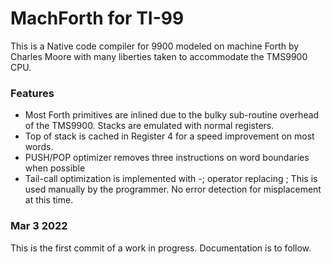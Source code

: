# MachForth for TI-99

This is a Native code compiler for 9900 modeled on machine Forth by Charles Moore
with many liberties taken to accommodate the TMS9900 CPU.  

### Features
- Most Forth primitives are inlined due to the bulky sub-routine overhead of
the TMS9900. Stacks are emulated with normal registers.
- Top of stack is cached in Register 4 for a speed improvement on most words.
- PUSH/POP optimizer removes three instructions on word boundaries when possible
- Tail-call optimization is implemented with  -;  operator replacing ;
This is used manually by the programmer.
No error detection for misplacement at this time.


### Mar 3 2022
This is the first commit of a work in progress. Documentation is to follow.
